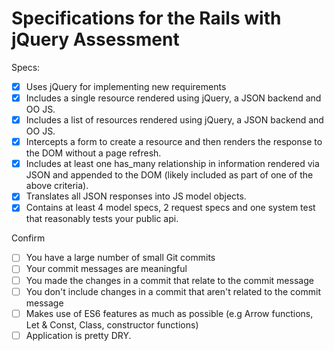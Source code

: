 # Specifications for the Rails with jQuery Assessment

Specs:
- [x] Uses jQuery for implementing new requirements
- [x] Includes a single resource rendered using jQuery, a JSON backend and OO JS.
- [x] Includes a list of resources rendered using jQuery, a JSON backend and OO JS.
- [x] Intercepts a form to create a resource and then renders the response to the DOM without a page refresh.
- [x] Includes at least one has_many relationship in information rendered via JSON and appended to the DOM (likely included as part of one of the above criteria).
- [x] Translates all JSON responses into JS model objects.
- [x] Contains at least 4 model specs, 2 request specs and one system test that reasonably tests your public api.

Confirm
- [ ] You have a large number of small Git commits
- [ ] Your commit messages are meaningful
- [ ] You made the changes in a commit that relate to the commit message
- [ ] You don't include changes in a commit that aren't related to the commit message
- [ ] Makes use of ES6 features as much as possible (e.g Arrow functions, Let & Const, Class, constructor functions)
- [ ] Application is pretty DRY.
